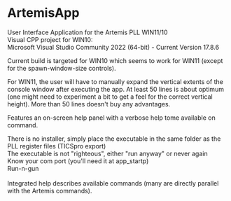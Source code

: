 # ArtemisApp
User Interface Application for the Artemis PLL WIN11/10<br>
Visual CPP project for WIN10:
</br>Microsoft Visual Studio Community 2022 (64-bit) - Current Version 17.8.6
</br>

Current build is targeted for WIN10 which seems to work for WIN11 (except for the spawn-window-size controls).

For WIN11, the user will have to manually expand the vertical extents of the console window after executing the app.  At least 50 lines is about optimum (one might need to experiment a bit to get a feel for the correct vertical height).  More than 50 lines doesn't buy any advantages.

Features an on-screen help panel with a verbose help tome available on command.

There is no installer, simply place the executable in the same folder as the PLL register files (TICSpro export)</br>
The executable is not "righteous", either "run anyway" or never again</br>
Know your com port (you'll need it at app_startp)</br>
Run-n-gun</br>
</br>
Integrated help describes available commands (many are directly parallel with the Artemis commands).
